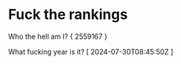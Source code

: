 # Fuck the rankings

Who the hell am I?
{ 2559167 }

What fucking year is it?
[ 2024-07-30T08:45:50Z ]
